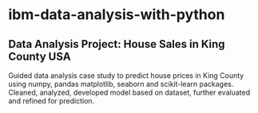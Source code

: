 # ibm-data-analysis-with-python
## Data Analysis Project: House Sales in King County USA

Guided data analysis case study to predict house prices in King County using numpy, pandas matplotlib, seaborn and scikit-learn packages.  
Cleaned, analyzed, developed model based on dataset, further evaluated and refined for prediction.
